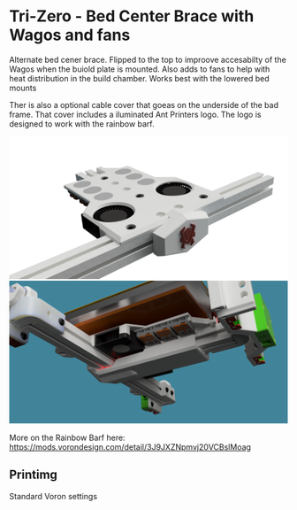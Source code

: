 # Tri-Zero - Bed Center Brace with Wagos and fans

Alternate bed cener brace. Flipped to the top to improove accesabilty of the Wagos when the buiold plate is mounted.
Also adds to fans to help with heat distribution in the build chamber. Works best with the lowered bed mounts

Ther is also a optional cable cover that goeas on the underside of the bad frame. That cover includes a iluminated Ant Printers logo. The logo is designed to work with the rainbow barf.

![P_M](Images/Center_Brace_top.png)
![P_M](Images/T0_Igus_KGLM_03_Mount_2023-Jul-26_10-10-35PM-000_CustomizedView22134385155.png)


More on the Rainbow Barf here: https://mods.vorondesign.com/detail/3J9JXZNpmvj20VCBslMoag

## Printimg

Standard Voron settings

